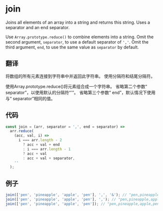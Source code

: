 # join

Joins all elements of an array into a string and returns this string.
Uses a separator and an end separator.

Use `Array.prototype.reduce()` to combine elements into a string.
Omit the second argument, `separator`, to use a default separator of `','`.
Omit the third argument, `end`, to use the same value as `separator` by default.

## 翻译

将数组的所有元素连接到字符串中并返回此字符串。
使用分隔符和结尾分隔符。

使用Array.prototype.reduce()将元素组合成一个字符串。
省略第二个参数“ separator”，以使用默认的分隔符“'”。
省略第三个参数“ end”，默认情况下使用与“ separator”相同的值。

## 代码

```js
const join = (arr, separator = ',', end = separator) =>
  arr.reduce(
    (acc, val, i) =>
      i === arr.length - 2
        ? acc + val + end
        : i === arr.length - 1
        ? acc + val
        : acc + val + separator,
    ''
  );
```

## 例子

```js
join(['pen', 'pineapple', 'apple', 'pen'], ',', '&'); // "pen,pineapple,apple&pen"
join(['pen', 'pineapple', 'apple', 'pen'], ','); // "pen,pineapple,apple,pen"
join(['pen', 'pineapple', 'apple', 'pen']); // "pen,pineapple,apple,pen"
```

